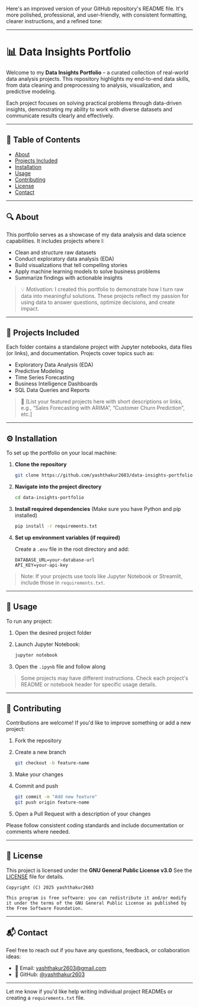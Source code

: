 Here's an improved version of your GitHub repository's README file. It's more polished, professional, and user-friendly, with consistent formatting, clearer instructions, and a refined tone:

---

# 📊 Data Insights Portfolio

Welcome to my **Data Insights Portfolio** – a curated collection of real-world data analysis projects. This repository highlights my end-to-end data skills, from data cleaning and preprocessing to analysis, visualization, and predictive modeling.

Each project focuses on solving practical problems through data-driven insights, demonstrating my ability to work with diverse datasets and communicate results clearly and effectively.

---

## 📁 Table of Contents

* [About](#about)
* [Projects Included](#projects-included)
* [Installation](#installation)
* [Usage](#usage)
* [Contributing](#contributing)
* [License](#license)
* [Contact](#contact)

---

## 🔍 About

This portfolio serves as a showcase of my data analysis and data science capabilities. It includes projects where I:

* Clean and structure raw datasets
* Conduct exploratory data analysis (EDA)
* Build visualizations that tell compelling stories
* Apply machine learning models to solve business problems
* Summarize findings with actionable insights

> 💡 *Motivation:* I created this portfolio to demonstrate how I turn raw data into meaningful solutions. These projects reflect my passion for using data to answer questions, optimize decisions, and create impact.

---

## 📂 Projects Included

Each folder contains a standalone project with Jupyter notebooks, data files (or links), and documentation. Projects cover topics such as:

* Exploratory Data Analysis (EDA)
* Predictive Modeling
* Time Series Forecasting
* Business Intelligence Dashboards
* SQL Data Queries and Reports

> 📌 \[List your featured projects here with short descriptions or links, e.g., “Sales Forecasting with ARIMA”, “Customer Churn Prediction”, etc.]

---

## ⚙️ Installation

To set up the portfolio on your local machine:

1. **Clone the repository**

   ```bash
   git clone https://github.com/yashthakur2603/data-insights-portfolio.git
   ```

2. **Navigate into the project directory**

   ```bash
   cd data-insights-portfolio
   ```

3. **Install required dependencies**
   (Make sure you have Python and pip installed)

   ```bash
   pip install -r requirements.txt
   ```

4. **Set up environment variables (if required)**

   Create a `.env` file in the root directory and add:

   ```env
   DATABASE_URL=your-database-url
   API_KEY=your-api-key
   ```

> Note: If your projects use tools like Jupyter Notebook or Streamlit, include those in `requirements.txt`.

---

## 🚀 Usage

To run any project:

1. Open the desired project folder

2. Launch Jupyter Notebook:

   ```bash
   jupyter notebook
   ```

3. Open the `.ipynb` file and follow along

> Some projects may have different instructions. Check each project's README or notebook header for specific usage details.

---

## 🤝 Contributing

Contributions are welcome! If you'd like to improve something or add a new project:

1. Fork the repository

2. Create a new branch

   ```bash
   git checkout -b feature-name
   ```

3. Make your changes

4. Commit and push

   ```bash
   git commit -m "Add new feature"
   git push origin feature-name
   ```

5. Open a Pull Request with a description of your changes

Please follow consistent coding standards and include documentation or comments where needed.

---

## 📄 License

This project is licensed under the **GNU General Public License v3.0**
See the [LICENSE](https://www.gnu.org/licenses/gpl-3.0.en.html) file for details.

```
Copyright (C) 2025 yashthakur2603

This program is free software: you can redistribute it and/or modify it under the terms of the GNU General Public License as published by the Free Software Foundation.
```

---

## 📬 Contact

Feel free to reach out if you have any questions, feedback, or collaboration ideas:

* 📧 Email: [yashthakur2603@gmail.com](mailto:yashthakur2603@gmail.com)
* 🐙 GitHub: [@yashthakur2603](https://github.com/yashthakur2603)

---

Let me know if you'd like help writing individual project READMEs or creating a `requirements.txt` file.
